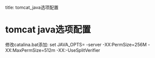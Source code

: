 title: tomcat_java选项配置 

#  tomcat java选项配置 
修改catalina.bat添加:
set JAVA_OPTS= -server -XX:PermSize=256M -XX:MaxPermSize=512m -XX:-UseSplitVerifier